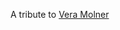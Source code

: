A tribute to [Vera Molner](https://www.invaluable.com/auction-lot/vera-molnar-b-1924-800-rectangles-a-valeur-variab-124-c-aa74048b52)
